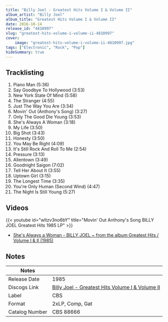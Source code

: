 ```yaml
---
title: "Billy Joel - Greatest Hits Volume I & Volume II"
album_artist: "Billy Joel"
album_title: "Greatest Hits Volume I & Volume II"
date: 2016-10-14
release_id: "4810997"
slug: "greatest-hits-volume-i-volume-ii-4810997"
cover:
    image: "greatest-hits-volume-i-volume-ii-4810997.jpg"
tags: ["Electronic", "Rock", "Pop"]
hideSummary: true
---
```


## Tracklisting
1. Piano Man (5:36)
2. Say Goodbye To Hollywood (3:53)
3. New York State Of Mind (5:58)
4. The Stranger (4:55)
5. Just The Way You Are (3:34)
6. Movin' Out (Anthony's Song) (3:27)
7. Only The Good Die Young (3:53)
8. She's Always A Woman (3:18)
9. My Life (3:50)
10. Big Shot (3:43)
11. Honesty (3:50)
12. You May Be Right (4:09)
13. It's Still Rock And Roll To Me (2:54)
14. Pressure (3:13)
15. Allentown (3:49)
16. Goodnight Saigon (7:02)
17. Tell Her About It (3:55)
18. Uptown Girl (3:15)
19. The Longest Time (3:35)
20. You're Only Human (Second Wind) (4:47)
21. The Night Is Still Young (5:27)

## Videos
{{< youtube id="wltzv3no6bY" title="Movin' Out Anthony's Song BILLY JOEL Greatest Hits 1985 LP" >}}
- [She's Always a Woman - BILLY JOEL ~ from the album Greatest Hits / Volume I & II (1985)](https://www.youtube.com/watch?v=8mCmCvZ7dLA)

## Notes

| Notes          |             |
| ---------------| ----------- |
| Release Date   | 1985 |
| Discogs Link   | [Billy Joel - Greatest Hits Volume I & Volume II](https://www.discogs.com/release/4810997) |
| Label          | CBS |
| Format         | 2xLP, Comp, Gat |
| Catalog Number | CBS 88666 |

